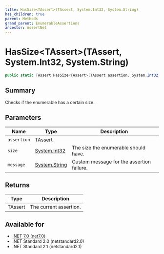 ```yaml
---
title: HasSize<TAssert>(TAssert, System.Int32, System.String)
has_children: true
parent: Methods
grand_parent: EnumerableAssertions
ancestor: AssertNet
---
```

# HasSize&lt;TAssert&gt;(TAssert, System.Int32, System.String)

```csharp
public static TAssert HasSize<TAssert>(TAssert assertion, System.Int32 size, System.String message);
```

## Summary
Checks if the enumerable has a certain size.

## Parameters
|Name|Type|Description|
|-|-|-|
|`assertion`|TAssert||
|`size`|[System.Int32](https://learn.microsoft.com/en-us/dotnet/api/system.int32)|The size the enumerable should have.|
|`message`|[System.String](https://learn.microsoft.com/en-us/dotnet/api/system.string)|Custom message for the assertion failure.|

## Returns
|Type|Description|
|-|-|
|TAssert|The current assertion.|

## Available for
- [.NET 7.0 (net7.0)](https://versionsof.net/core/7.0/)
- .NET Standard 2.0 (netstandard2.0)
- .NET Standard 2.1 (netstandard2.1)
